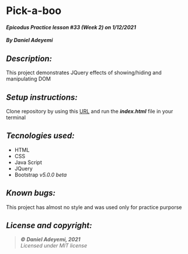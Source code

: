 # Pick-a-boo
#### *Epicodus Practice lesson #33 (Week 2) on 1/12/2021*
***By Daniel Adeyemi***

## *Description:*
This project demonstrates JQuery effects of showing/hiding and manipulating DOM

## *Setup instructions:*
Clone repository by using this [URL](https://github.com/DanielAdeyemi/Epicodus_practice_1_12) and run the ***index.html*** file in your terminal

## *Tecnologies used:*
* HTML
* CSS
* Java Script
* JQuery
* Bootstrap *v5.0.0 beta*

## *Known bugs:*
This project has almost no style and was used only for practice purporse

## *License and copyright:*

> ***© Daniel Adeyemi, 2021***   
> *Licensed under MIT license*